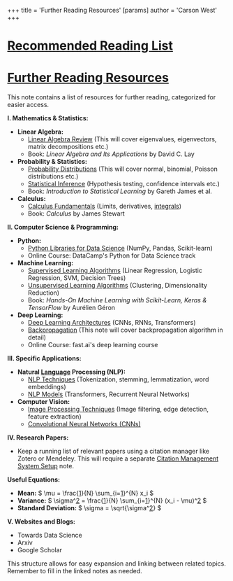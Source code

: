 +++
 title = 'Further Reading Resources'
[params]
	author = 'Carson West'
+++
# [Recommended Reading List](./../recommended-reading-list/)
# [Further Reading Resources](./../further-reading-resources/)

This note contains a list of resources for further reading, categorized for easier access.

**I.  Mathematics & Statistics:**

* **Linear Algebra:**
    * [Linear Algebra Review](./../linear-algebra-review/)  (This will cover eigenvalues, eigenvectors, matrix decompositions etc.)
    * Book: *Linear Algebra and Its Applications* by David C. Lay
* **Probability & Statistics:**
    * [Probability Distributions](./../probability-distributions/) (This will cover normal, binomial, Poisson distributions etc.)
    * [Statistical Inference](./../statistical-inference/) (Hypothesis testing, confidence intervals etc.)
    * Book: *Introduction to Statistical Learning* by Gareth James et al.
* **Calculus:**
    * [Calculus Fundamentals](./../calculus-fundamentals/) (Limits, derivatives, [integrals](./../integrals/))
    * Book: *Calculus* by James Stewart


**II.  Computer Science & Programming:**

* **Python:**
    * [Python Libraries for Data Science](./../python-libraries-for-data-science/) (NumPy, Pandas, Scikit-learn)
    * Online Course:  DataCamp's Python for Data Science track
* **Machine Learning:**
    * [Supervised Learning Algorithms](./../supervised-learning-algorithms/) (Linear Regression, Logistic Regression, SVM, Decision Trees)
    * [Unsupervised Learning Algorithms](./../unsupervised-learning-algorithms/) (Clustering, Dimensionality Reduction)
    * Book: *Hands-On Machine Learning with Scikit-Learn, Keras & TensorFlow* by Aurélien Géron
* **Deep Learning:**
    * [Deep Learning Architectures](./../deep-learning-architectures/) (CNNs, RNNs, Transformers)
    * [Backpropagation](./../backpropagation/) (This note will cover backpropagation algorithm in detail)
    * Online Course:  fast.ai's deep learning course


**III.  Specific Applications:**

* **Natural [Language](./../language/) Processing (NLP):**
    * [NLP Techniques](./../nlp-techniques/) (Tokenization, stemming, lemmatization, word embeddings)
    * [NLP Models](./../nlp-models/) (Transformers, Recurrent Neural Networks)
* **Computer Vision:**
    * [Image Processing Techniques](./../image-processing-techniques/) (Image filtering, edge detection, feature extraction)
    * [Convolutional Neural Networks (CNNs)](./../convolutional-neural-networks-(cnns)/)

**IV.  Research Papers:**

* Keep a running list of relevant papers using a citation manager like Zotero or Mendeley.  This will require a separate [Citation Management System Setup](./../citation-management-system-setup/) note.


**Useful Equations:**

* **Mean:**  $  \mu = \frac{[1](./../1/)}{N} \sum_{i=[1](./../1/)}^{N} x_i  $ 
* **Variance:**  $  \sigma^[2](./../2/) = \frac{[1](./../1/)}{N} \sum_{i=[1](./../1/)}^{N} (x_i - \mu)^[2](./../2/)  $ 
* **Standard Deviation:**  $  \sigma = \sqrt{\sigma^[2](./../2/)}  $ 


**V. Websites and Blogs:**

*  Towards Data Science
*  Arxiv
*  Google Scholar



This structure allows for easy expansion and linking between related topics.  Remember to fill in the linked notes as needed.
